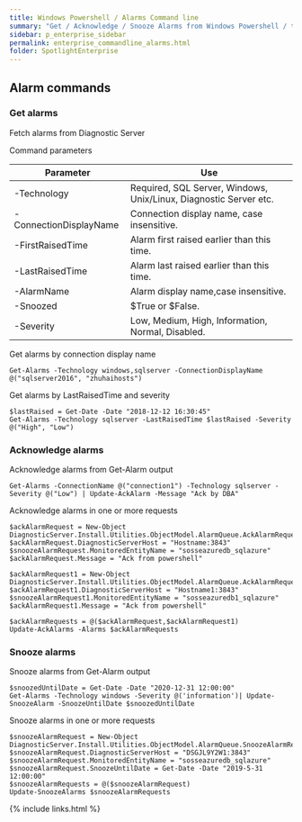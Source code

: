 ```yaml
---
title: Windows Powershell / Alarms Command line 
summary: "Get / Acknowledge / Snooze Alarms from Windows Powershell / the command line."
sidebar: p_enterprise_sidebar
permalink: enterprise_commandline_alarms.html
folder: SpotlightEnterprise
---
```



## Alarm commands

### Get alarms

Fetch alarms from Diagnostic Server

Command parameters

Parameter | Use
----------|----
-Technology | Required, SQL Server, Windows, Unix/Linux, Diagnostic Server etc.
-ConnectionDisplayName | Connection display name, case insensitive.
-FirstRaisedTime | Alarm first raised earlier than this time.
-LastRaisedTime | Alarm last raised earlier than this time.
-AlarmName | Alarm display name,case insensitive.
-Snoozed | $True or $False.
-Severity | Low, Medium, High, Information, Normal, Disabled.

Get alarms by connection display name

```
Get-Alarms -Technology windows,sqlserver -ConnectionDisplayName @("sqlserver2016", "zhuhaihosts")
```

Get alarms by LastRaisedTime and severity

```
$lastRaised = Get-Date -Date "2018-12-12 16:30:45"
Get-Alarms -Technology sqlserver -LastRaisedTime $lastRaised -Severity @("High", "Low")
```

### Acknowledge alarms

Acknowledge alarms from Get-Alarm output

```
Get-Alarms -ConnectionName @("connection1") -Technology sqlserver -Severity @("Low") | Update-AckAlarm -Message "Ack by DBA"
```

Acknowledge alarms in one or more requests

```
$ackAlarmRequest = New-Object DiagnosticServer.Install.Utilities.ObjectModel.AlarmQueue.AckAlarmRequest
$ackAlarmRequest.DiagnosticServerHost = "Hostname:3843"
$snoozeAlarmRequest.MonitoredEntityName = "sosseazuredb_sqlazure"
$ackAlarmRequest.Message = "Ack from powershell"

$ackAlarmRequest1 = New-Object DiagnosticServer.Install.Utilities.ObjectModel.AlarmQueue.AckAlarmRequest
$ackAlarmRequest1.DiagnosticServerHost = "Hostname1:3843"
$snoozeAlarmRequest1.MonitoredEntityName = "sosseazuredb1_sqlazure"
$ackAlarmRequest1.Message = "Ack from powershell"

$ackAlarmRequests = @($ackAlarmRequest,$ackAlarmRequest1)
Update-AckAlarms -Alarms $ackAlarmRequests
```

### Snooze alarms

Snooze alarms from Get-Alarm output

```
$snoozedUntilDate = Get-Date -Date "2020-12-31 12:00:00"
Get-Alarms -Technology windows -Severity @('information')| Update-SnoozeAlarm -SnoozeUntilDate $snoozedUntilDate
```

Snooze alarms in one or more requests

```
$snoozeAlarmRequest = New-Object DiagnosticServer.Install.Utilities.ObjectModel.AlarmQueue.SnoozeAlarmRequest
$snoozeAlarmRequest.DiagnosticServerHost = "DSGJL9Y2W1:3843"
$snoozeAlarmRequest.MonitoredEntityName = "sosseazuredb_sqlazure"
$snoozeAlarmRequest.SnoozeUntilDate = Get-Date -Date "2019-5-31 12:00:00"
$snoozeAlarmRequests = @($snoozeAlarmRequest)
Update-SnoozeAlarms $snoozeAlarmRequests
```

{% include links.html %}